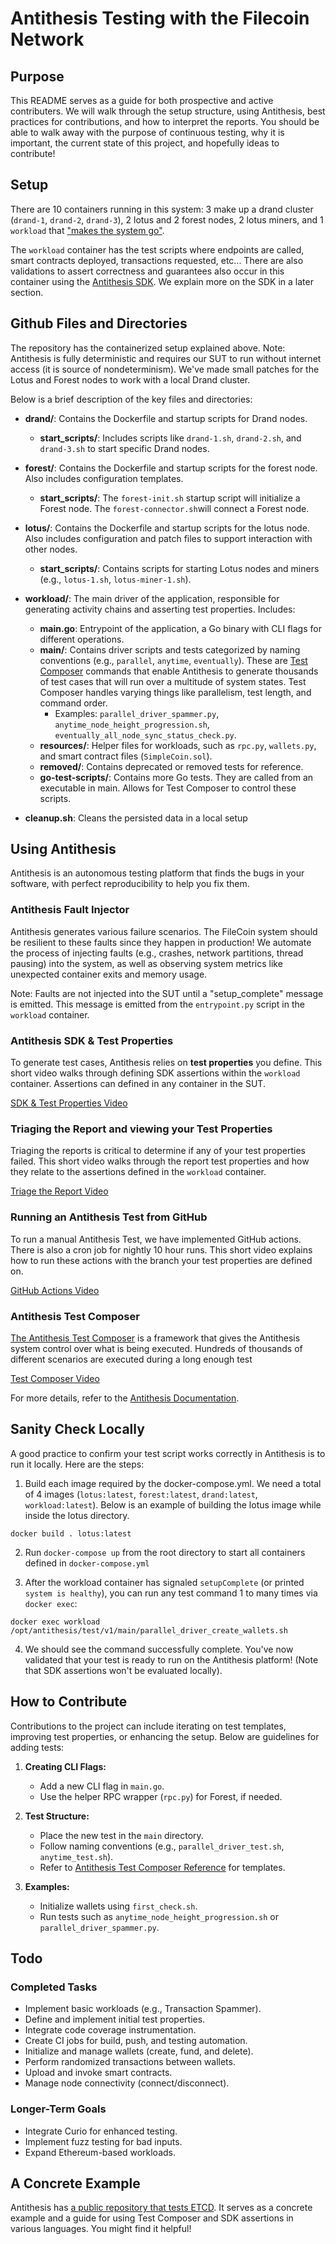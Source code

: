 # Antithesis Testing with the Filecoin Network

## Purpose

This README serves as a guide for both prospective and active contributers. We will walk through the setup structure, using Antithesis, best practices for contributions, and how to interpret the reports. You should be able to walk away with the purpose of continuous testing, why it is important, the current state of this project, and hopefully ideas to contribute!

## Setup

There are 10 containers running in this system: 3 make up a drand cluster (`drand-1`, `drand-2`, `drand-3`), 2 lotus and 2 forest nodes, 2 lotus miners, and 1 `workload` that ["makes the system go"](https://antithesis.com/docs/getting_started/basic_test_hookup/).

The `workload` container has the test scripts where endpoints are called, smart contracts deployed, transactions requested, etc... There are also validations to assert correctness and guarantees also occur in this container using the [Antithesis SDK](https://antithesis.com/docs/using_antithesis/sdk/). We explain more on the SDK in a later section.

## Github Files and Directories

The repository has the containerized setup explained above. Note: Antithesis is fully deterministic and requires our SUT to run without internet access (it is source of nondeterminism). We've made small patches for the Lotus and Forest nodes to work with a local Drand cluster.

Below is a brief description of the key files and directories:

-   **drand/**: Contains the Dockerfile and startup scripts for Drand nodes.
    -   **start_scripts/**: Includes scripts like `drand-1.sh`, `drand-2.sh`, and `drand-3.sh` to start specific Drand nodes.

-   **forest/**: Contains the Dockerfile and startup scripts for the forest node. Also includes configuration templates.
    -   **start_scripts/**: The `forest-init.sh` startup script will initialize a Forest node. The `forest-connector.sh`will connect a Forest node.

-   **lotus/**: Contains the Dockerfile and startup scripts for the lotus node. Also includes configuration and patch files to support interaction with other nodes.
    -   **start_scripts/**: Contains scripts for starting Lotus nodes and miners (e.g., `lotus-1.sh`, `lotus-miner-1.sh`).

-   **workload/**: The main driver of the application, responsible for generating activity chains and asserting test properties. Includes:
    -   **main.go**: Entrypoint of the application, a Go binary with CLI flags for different operations.
    -   **main/**: Contains driver scripts and tests categorized by naming conventions (e.g., `parallel`, `anytime`, `eventually`). These are [Test Composer](https://antithesis.com/docs/test_templates/) commands that enable Antithesis to generate thousands of test cases that will run over a multitude of system states. Test Composer handles varying things like parallelism, test length, and command order.
        -   Examples: `parallel_driver_spammer.py`, `anytime_node_height_progression.sh`, `eventually_all_node_sync_status_check.py`.
    -   **resources/**: Helper files for workloads, such as `rpc.py`, `wallets.py`, and smart contract files (`SimpleCoin.sol`).
    -   **removed/**: Contains deprecated or removed tests for reference.
    -   **go-test-scripts/**: Contains more Go tests. They are called from an executable in main. Allows for Test Composer to control these scripts.

-   **cleanup.sh**: Cleans the persisted data in a local setup

## Using Antithesis

Antithesis is an autonomous testing platform that finds the bugs in your software, with perfect reproducibility to help you fix them.

### Antithesis Fault Injector

Antithesis generates various failure scenarios. The FileCoin system should be resilient to these faults since they happen in production! We automate the process of injecting faults (e.g., crashes, network partitions, thread pausing) into the system, as well as observing system metrics like unexpected container exits and memory usage.

Note: Faults are not injected into the SUT until a "setup_complete" message is emitted. This message is emitted from the `entrypoint.py` script in the `workload` container.

### Antithesis SDK & Test Properties

To generate test cases, Antithesis relies on **test properties** you define. This short video walks through defining SDK assertions within the `workload` container. Assertions can defined in any container in the SUT.

[SDK & Test Properties Video](https://drive.google.com/file/d/1x5VbelH-0WmMvIV4u8vWOgR046A0oubq/view?usp=drive_link)

### Triaging the Report and viewing your Test Properties

Triaging the reports is critical to determine if any of your test properties failed. This short video walks through the report test properties and how they relate to the assertions defined in the `workload` container.

[Triage the Report Video](https://drive.google.com/file/d/1ESQRLXBJitEv9H5e0mcAe6yWiylu0MPd/view?usp=drive_link)

### Running an Antithesis Test from GitHub

To run a manual Antithesis Test, we have implemented GitHub actions. There is also a cron job for nightly 10 hour runs. This short video explains how to run these actions with the branch your test properties are defined on.

[GitHub Actions Video](https://drive.google.com/file/d/1dFBuBnVcFcE-vSFsnIh-jcSVY5m9ALQK/view?usp=drive_link)

### Antithesis Test Composer

[The Antithesis Test Composer](https://antithesis.com/docs/test_templates/first_test/) is a framework that gives the Antithesis system control over what is being executed. Hundreds of thousands of different scenarios are executed during a long enough test 

[Test Composer Video](https://drive.google.com/file/d/1MLk_NAVMfq5BsBT_DPkiksqh5oSQpB2m/view?usp=drive_link)

For more details, refer to the [Antithesis Documentation](https://antithesis.com/docs/introduction/how_antithesis_works/).

## Sanity Check Locally

A good practice to confirm your test script works correctly in Antithesis is to run it locally. Here are the steps:

1. Build each image required by the docker-compose.yml. We need a total of 4 images (`lotus:latest`, `forest:latest`, `drand:latest`, `workload:latest`). Below is an example of building the lotus image while inside the lotus directory.

`docker build . lotus:latest`

2. Run `docker-compose up` from the root directory to start all containers defined in `docker-compose.yml`

3. After the workload container has signaled `setupComplete` (or printed `system is healthy`), you can run any test command 1 to many times via `docker exec`:

`docker exec workload /opt/antithesis/test/v1/main/parallel_driver_create_wallets.sh`

4. We should see the command successfully complete. You've now validated that your test is ready to run on the Antithesis platform! (Note that SDK assertions won't be evaluated locally).

## How to Contribute

Contributions to the project can include iterating on test templates, improving test properties, or enhancing the setup. Below are guidelines for adding tests:

1.  **Creating CLI Flags:**

    -   Add a new CLI flag in `main.go`.
    -   Use the helper RPC wrapper (`rpc.py`) for Forest, if needed.

2.  **Test Structure:**

    -   Place the new test in the `main` directory.
    -   Follow naming conventions (e.g., `parallel_driver_test.sh`, `anytime_test.sh`).
    -   Refer to [Antithesis Test Composer Reference](https://antithesis.com/docs/test_templates/test_composer_reference/) for templates.

3.  **Examples:**

    -   Initialize wallets using `first_check.sh`.
    -   Run tests such as `anytime_node_height_progression.sh` or `parallel_driver_spammer.py`.

## Todo

### Completed Tasks

-   Implement basic workloads (e.g., Transaction Spammer).
-   Define and implement initial test properties.
-   Integrate code coverage instrumentation.
-   Create CI jobs for build, push, and testing automation.
-   Initialize and manage wallets (create, fund, and delete).
-   Perform randomized transactions between wallets.
-   Upload and invoke smart contracts.
-   Manage node connectivity (connect/disconnect).

### Longer-Term Goals

-   Integrate Curio for enhanced testing.
-   Implement fuzz testing for bad inputs.
-   Expand Ethereum-based workloads.

## A Concrete Example

Antithesis has [a public repository that tests ETCD](https://github.com/antithesishq/etcd-test-composer). It serves as a concrete example and a guide for using Test Composer and SDK assertions in various languages. You might find it helpful!
